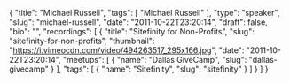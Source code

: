{
  "title": "Michael Russell",
  "tags": [
    "Michael Russell"
  ],
  "type": "speaker",
  "slug": "michael-russell",
  "date": "2011-10-22T23:20:14",
  "draft": false,
  "bio": "",
  "recordings": [
    {
      "title": "Sitefinity for Non-Profits",
      "slug": "sitefinity-for-non-profits",
      "thumbnail": "https://i.vimeocdn.com/video/494263517_295x166.jpg",
      "date": "2011-10-22T23:20:14",
      "meetups": [
        {
          "name": "Dallas GiveCamp",
          "slug": "dallas-givecamp"
        }
      ],
      "tags": [
        {
          "name": "Sitefinity",
          "slug": "sitefinity"
        }
      ]
    }
  ]
}